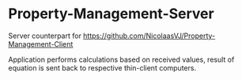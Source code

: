 # Property-Management-Server

Server counterpart for https://github.com/NicolaasVJ/Property-Management-Client

Application performs calculations based on received values, result of equation is sent back to respective thin-client computers.
